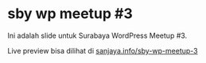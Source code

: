 # sby wp meetup #3
Ini adalah slide untuk Surabaya WordPress Meetup #3.

Live preview bisa dilihat di [sanjaya.info/sby-wp-meetup-3](http://sanjaya.info/sby-wp-meetup-3)

